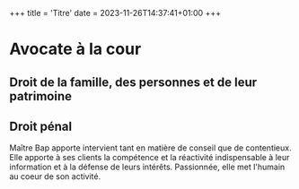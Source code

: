 +++
title = 'Titre'
date = 2023-11-26T14:37:41+01:00
+++

# Avocate à la cour
## Droit de la famille, des personnes et de leur patrimoine
## Droit pénal
Maître Bap apporte intervient tant en matière de conseil que de contentieux. Elle apporte à ses clients la compétence et la réactivité indispensable à leur information et à la défense de leurs intérêts. Passionnée, elle met l'humain au coeur de son activité.



